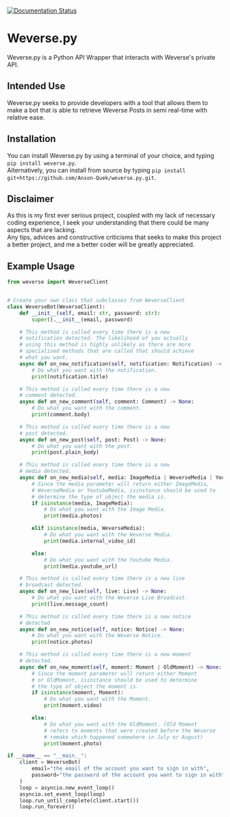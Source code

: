 [![Documentation Status](https://readthedocs.org/projects/weversepy/badge/?version=latest)](https://weversepy.readthedocs.io/en/latest/?badge=latest)

# Weverse.py

Weverse.py is a Python API Wrapper that interacts with Weverse's private API.

## Intended Use

Weverse.py seeks to provide developers with a tool that allows them to make a bot that is able to retrieve Weverse Posts in semi real-time with relative ease.

## Installation

You can install Weverse.py by using a terminal of your choice, and typing `pip install weverse.py`.\
Alternatively, you can install from source by typing `pip install git+https://github.com/Anson-Quek/weverse.py.git`.

## Disclaimer

As this is my first ever serious project, coupled with my lack of necessary coding experience, I seek your understanding that there could be many aspects that are lacking.\
Any tips, advices and constructive criticisms that seeks to make this project a better project, and me a better coder will be greatly appreciated.  

## Example Usage

```python
from weverse import WeverseClient


# Create your own class that subclasses from WeverseClient
class WeverseBot(WeverseClient):
    def __init__(self, email: str, password: str):
        super().__init__(email, password)

    # This method is called every time there is a new
    # notification detected. The likelihood of you actually
    # using this method is highly unlikely as there are more
    # specialised methods that are called that should achieve
    # what you want.
    async def on_new_notification(self, notification: Notification) -> None:
        # Do what you want with the notification.
        print(notification.title)

    # This method is called every time there is a new
    # comment detected.
    async def on_new_comment(self, comment: Comment) -> None:
        # Do what you want with the comment.
        print(comment.body)

    # This method is called every time there is a new
    # post detected.
    async def on_new_post(self, post: Post) -> None:
        # Do what you want with the post.
        print(post.plain_body)

    # This method is called every time there is a new
    # media detected.
    async def on_new_media(self, media: ImageMedia | WeverseMedia | YoutubeMedia) -> None:
        # Since the media parameter will return either ImageMedia,
        # WeverseMedia or YoutubeMedia, isinstance should be used to
        # determine the type of object the media is.
        if isinstance(media, ImageMedia):
            # Do what you want with the Image Media.
            print(media.photos)

        elif isinstance(media, WeverseMedia):
            # Do what you want with the Weverse Media.
            print(media.internal_video_id)

        else:
            # Do what you want with the Youtube Media.
            print(media.youtube_url)

    # This method is called every time there is a new live
    # broadcast detected.
    async def on_new_live(self, live: Live) -> None:
        # Do what you want with the Weverse Live Broadcast.
        print(live.message_count)

    # This method is called every time there is a new notice
    # detected
    async def on_new_notice(self, notice: Notice) -> None:
        # Do what you want with the Weverse Notice.
        print(notice.photos)

    # This method is called every time there is a new moment
    # detected.
    async def on_new_moment(self, moment: Moment | OldMoment) -> None:
        # Since the moment parameter will return either Moment
        # or OldMoment, isinstance should be used to determine
        # the type of object the moment is.
        if isinstance(moment, Moment):
            # Do what you want with the Moment.
            print(moment.video)

        else:
            # Do what you want with the OldMoment. (Old Moment
            # refers to moments that were created before the Weverse
            # remake which happened somewhere in July or August)
            print(moment.photo)

if __name__ == "__main__":
    client = WeverseBot(
        email="the email of the account you want to sign in with",
        password="the password of the account you want to sign in with"
    )
    loop = asyncio.new_event_loop()
    asyncio.set_event_loop(loop)
    loop.run_until_complete(client.start())
    loop.run_forever()

```

